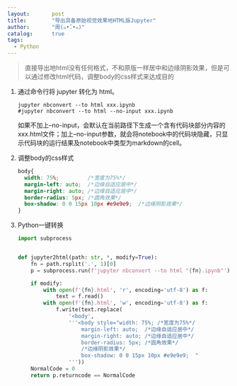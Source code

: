 ```yaml
---
layout:       post
title:        "导出具备原始视觉效果地HTML版Jupyter"
author:       "周(๑•̌.•๑)"
catalog:      true
tags:
  - Python
---
```


> 直接导出地html没有任何格式，不和原版一样居中和边缘阴影效果，但是可以通过修改html代码，调整body的css样式来达成目的


1. 通过命令行将 jupyter 转化为 html。

    ```shell
    jupyter nbconvert --to html xxx.ipynb
    #jupyter nbconvert --to html --no-input xxx.ipynb
    ```

    如果不加上–no-input，会默认在当前路径下生成一个含有代码块部分内容的xxx.html文件；加上–no-input参数，就会将notebook中的代码块隐藏，只显示代码块的运行结果及notebook中类型为markdown的cell。


2. 调整body的css样式

    ```css
    body{
      width: 75%;         /*宽度为75%*/
      margin-left: auto;  /*边缘自适应居中*/
      margin-right: auto; /*边缘自适应居中*/
      border-radius: 5px; /*圆角效果*/
      box-shadow: 0 0 15px 10px #e9e9e9;  /*边缘阴影效果*/
    }
    ```

3. Python一键转换

      ```python
      import subprocess


      def jupyter2html(path: str, *, modify=True):
          fn = path.rsplit('.', 1)[0]
          p = subprocess.run(f'jupyter nbconvert --to html "{fn}.ipynb"')  # 阻塞式运行

          if modify:
              with open(f'{fn}.html', 'r', encoding='utf-8') as f:
                  text = f.read()
              with open(f'{fn}.html', 'w', encoding='utf-8') as f:
                  f.write(text.replace(
                      '<body',
                      '''<body style="width: 75%; /*宽度为75%*/
                          margin-left: auto;  /*边缘自适应居中*/
                          margin-right: auto; /*边缘自适应居中*/
                          border-radius: 5px; /*圆角效果*/
                          /*边缘阴影效果*/
                          box-shadow: 0 0 15px 10px #e9e9e9;  "
                      '''))
          NormalCode = 0
          return p.returncode == NormalCode
      ```